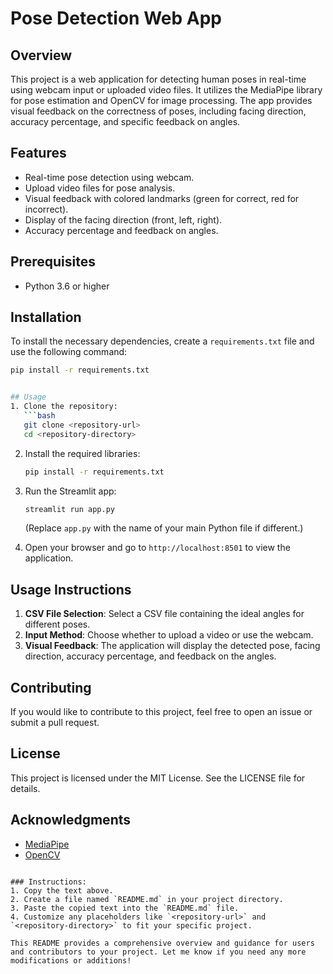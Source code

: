 
# Pose Detection Web App

## Overview
This project is a web application for detecting human poses in real-time using webcam input or uploaded video files. It utilizes the MediaPipe library for pose estimation and OpenCV for image processing. The app provides visual feedback on the correctness of poses, including facing direction, accuracy percentage, and specific feedback on angles.

## Features
- Real-time pose detection using webcam.
- Upload video files for pose analysis.
- Visual feedback with colored landmarks (green for correct, red for incorrect).
- Display of the facing direction (front, left, right).
- Accuracy percentage and feedback on angles.

## Prerequisites
- Python 3.6 or higher

## Installation
To install the necessary dependencies, create a `requirements.txt` file and use the following command:

```bash
pip install -r requirements.txt


## Usage
1. Clone the repository:
   ```bash
   git clone <repository-url>
   cd <repository-directory>
   ```

2. Install the required libraries:
   ```bash
   pip install -r requirements.txt
   ```

3. Run the Streamlit app:
   ```bash
   streamlit run app.py
   ```
   (Replace `app.py` with the name of your main Python file if different.)

4. Open your browser and go to `http://localhost:8501` to view the application.

## Usage Instructions
1. **CSV File Selection**: Select a CSV file containing the ideal angles for different poses.
2. **Input Method**: Choose whether to upload a video or use the webcam.
3. **Visual Feedback**: The application will display the detected pose, facing direction, accuracy percentage, and feedback on the angles.

## Contributing
If you would like to contribute to this project, feel free to open an issue or submit a pull request.

## License
This project is licensed under the MIT License. See the LICENSE file for details.

## Acknowledgments
- [MediaPipe](https://google.github.io/mediapipe/)
- [OpenCV](https://opencv.org/)
```

### Instructions:
1. Copy the text above.
2. Create a file named `README.md` in your project directory.
3. Paste the copied text into the `README.md` file.
4. Customize any placeholders like `<repository-url>` and `<repository-directory>` to fit your specific project.

This README provides a comprehensive overview and guidance for users and contributors to your project. Let me know if you need any more modifications or additions!
